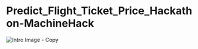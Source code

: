 # Predict_Flight_Ticket_Price_Hackathon-MachineHack
![Intro Image - Copy](https://user-images.githubusercontent.com/84449238/175323928-17693efb-b5c8-48e2-813e-f467a6475f66.JPG)
